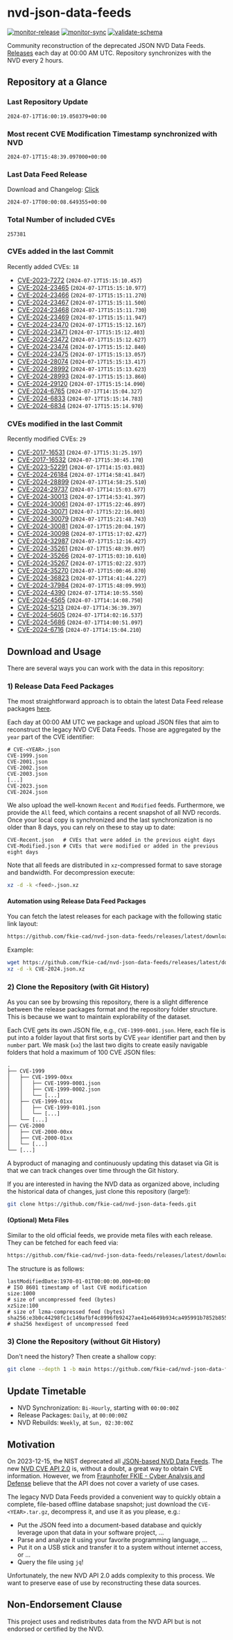 # nvd-json-data-feeds

[![monitor-release](https://github.com/fkie-cad/nvd-json-data-feeds/actions/workflows/monitor_release.yml/badge.svg)](https://github.com/fkie-cad/nvd-json-data-feeds/actions/workflows/monitor_release.yml)
[![monitor-sync](https://github.com/fkie-cad/nvd-json-data-feeds/actions/workflows/monitor_sync.yml/badge.svg)](https://github.com/fkie-cad/nvd-json-data-feeds/actions/workflows/monitor_sync.yml)
[![validate-schema](https://github.com/fkie-cad/nvd-json-data-feeds/actions/workflows/validate_schema.yml/badge.svg)](https://github.com/fkie-cad/nvd-json-data-feeds/actions/workflows/validate_schema.yml)

Community reconstruction of the deprecated JSON NVD Data Feeds.
[Releases](https://github.com/fkie-cad/nvd-json-data-feeds/releases/latest) each day at 00:00 AM UTC.
Repository synchronizes with the NVD every 2 hours.

## Repository at a Glance

### Last Repository Update

```plain
2024-07-17T16:00:19.050379+00:00
```

### Most recent CVE Modification Timestamp synchronized with NVD

```plain
2024-07-17T15:48:39.097000+00:00
```

### Last Data Feed Release

Download and Changelog: [Click](https://github.com/fkie-cad/nvd-json-data-feeds/releases/latest)

```plain
2024-07-17T00:00:08.649355+00:00
```

### Total Number of included CVEs

```plain
257381
```

### CVEs added in the last Commit

Recently added CVEs: `18`

- [CVE-2023-7272](CVE-2023/CVE-2023-72xx/CVE-2023-7272.json) (`2024-07-17T15:15:10.457`)
- [CVE-2024-23465](CVE-2024/CVE-2024-234xx/CVE-2024-23465.json) (`2024-07-17T15:15:10.977`)
- [CVE-2024-23466](CVE-2024/CVE-2024-234xx/CVE-2024-23466.json) (`2024-07-17T15:15:11.270`)
- [CVE-2024-23467](CVE-2024/CVE-2024-234xx/CVE-2024-23467.json) (`2024-07-17T15:15:11.500`)
- [CVE-2024-23468](CVE-2024/CVE-2024-234xx/CVE-2024-23468.json) (`2024-07-17T15:15:11.730`)
- [CVE-2024-23469](CVE-2024/CVE-2024-234xx/CVE-2024-23469.json) (`2024-07-17T15:15:11.947`)
- [CVE-2024-23470](CVE-2024/CVE-2024-234xx/CVE-2024-23470.json) (`2024-07-17T15:15:12.167`)
- [CVE-2024-23471](CVE-2024/CVE-2024-234xx/CVE-2024-23471.json) (`2024-07-17T15:15:12.403`)
- [CVE-2024-23472](CVE-2024/CVE-2024-234xx/CVE-2024-23472.json) (`2024-07-17T15:15:12.627`)
- [CVE-2024-23474](CVE-2024/CVE-2024-234xx/CVE-2024-23474.json) (`2024-07-17T15:15:12.840`)
- [CVE-2024-23475](CVE-2024/CVE-2024-234xx/CVE-2024-23475.json) (`2024-07-17T15:15:13.057`)
- [CVE-2024-28074](CVE-2024/CVE-2024-280xx/CVE-2024-28074.json) (`2024-07-17T15:15:13.417`)
- [CVE-2024-28992](CVE-2024/CVE-2024-289xx/CVE-2024-28992.json) (`2024-07-17T15:15:13.623`)
- [CVE-2024-28993](CVE-2024/CVE-2024-289xx/CVE-2024-28993.json) (`2024-07-17T15:15:13.860`)
- [CVE-2024-29120](CVE-2024/CVE-2024-291xx/CVE-2024-29120.json) (`2024-07-17T15:15:14.090`)
- [CVE-2024-6765](CVE-2024/CVE-2024-67xx/CVE-2024-6765.json) (`2024-07-17T14:15:04.327`)
- [CVE-2024-6833](CVE-2024/CVE-2024-68xx/CVE-2024-6833.json) (`2024-07-17T15:15:14.783`)
- [CVE-2024-6834](CVE-2024/CVE-2024-68xx/CVE-2024-6834.json) (`2024-07-17T15:15:14.970`)


### CVEs modified in the last Commit

Recently modified CVEs: `29`

- [CVE-2017-16531](CVE-2017/CVE-2017-165xx/CVE-2017-16531.json) (`2024-07-17T15:31:25.197`)
- [CVE-2017-16532](CVE-2017/CVE-2017-165xx/CVE-2017-16532.json) (`2024-07-17T15:30:45.170`)
- [CVE-2023-52291](CVE-2023/CVE-2023-522xx/CVE-2023-52291.json) (`2024-07-17T14:15:03.083`)
- [CVE-2024-26184](CVE-2024/CVE-2024-261xx/CVE-2024-26184.json) (`2024-07-17T14:58:41.847`)
- [CVE-2024-28899](CVE-2024/CVE-2024-288xx/CVE-2024-28899.json) (`2024-07-17T14:58:25.510`)
- [CVE-2024-29737](CVE-2024/CVE-2024-297xx/CVE-2024-29737.json) (`2024-07-17T14:15:03.677`)
- [CVE-2024-30013](CVE-2024/CVE-2024-300xx/CVE-2024-30013.json) (`2024-07-17T14:53:41.397`)
- [CVE-2024-30061](CVE-2024/CVE-2024-300xx/CVE-2024-30061.json) (`2024-07-17T15:22:46.897`)
- [CVE-2024-30071](CVE-2024/CVE-2024-300xx/CVE-2024-30071.json) (`2024-07-17T15:22:16.003`)
- [CVE-2024-30079](CVE-2024/CVE-2024-300xx/CVE-2024-30079.json) (`2024-07-17T15:21:48.743`)
- [CVE-2024-30081](CVE-2024/CVE-2024-300xx/CVE-2024-30081.json) (`2024-07-17T15:20:04.197`)
- [CVE-2024-30098](CVE-2024/CVE-2024-300xx/CVE-2024-30098.json) (`2024-07-17T15:17:02.427`)
- [CVE-2024-32987](CVE-2024/CVE-2024-329xx/CVE-2024-32987.json) (`2024-07-17T15:12:16.427`)
- [CVE-2024-35261](CVE-2024/CVE-2024-352xx/CVE-2024-35261.json) (`2024-07-17T15:48:39.097`)
- [CVE-2024-35266](CVE-2024/CVE-2024-352xx/CVE-2024-35266.json) (`2024-07-17T15:03:10.610`)
- [CVE-2024-35267](CVE-2024/CVE-2024-352xx/CVE-2024-35267.json) (`2024-07-17T15:02:22.937`)
- [CVE-2024-35270](CVE-2024/CVE-2024-352xx/CVE-2024-35270.json) (`2024-07-17T15:00:46.870`)
- [CVE-2024-36823](CVE-2024/CVE-2024-368xx/CVE-2024-36823.json) (`2024-07-17T14:41:44.227`)
- [CVE-2024-37984](CVE-2024/CVE-2024-379xx/CVE-2024-37984.json) (`2024-07-17T15:48:09.993`)
- [CVE-2024-4390](CVE-2024/CVE-2024-43xx/CVE-2024-4390.json) (`2024-07-17T14:10:55.550`)
- [CVE-2024-4565](CVE-2024/CVE-2024-45xx/CVE-2024-4565.json) (`2024-07-17T14:14:08.750`)
- [CVE-2024-5213](CVE-2024/CVE-2024-52xx/CVE-2024-5213.json) (`2024-07-17T14:36:39.397`)
- [CVE-2024-5605](CVE-2024/CVE-2024-56xx/CVE-2024-5605.json) (`2024-07-17T14:02:16.537`)
- [CVE-2024-5686](CVE-2024/CVE-2024-56xx/CVE-2024-5686.json) (`2024-07-17T14:00:51.097`)
- [CVE-2024-6716](CVE-2024/CVE-2024-67xx/CVE-2024-6716.json) (`2024-07-17T14:15:04.210`)


## Download and Usage

There are several ways you can work with the data in this repository:

### 1) Release Data Feed Packages

The most straightforward approach is to obtain the latest Data Feed release packages [here](https://github.com/fkie-cad/nvd-json-data-feeds/releases/latest).

Each day at 00:00 AM UTC we package and upload JSON files that aim to reconstruct the legacy NVD CVE Data Feeds.
Those are aggregated by the `year` part of the CVE identifier:

```
# CVE-<YEAR>.json
CVE-1999.json
CVE-2001.json
CVE-2002.json
CVE-2003.json
[...]
CVE-2023.json
CVE-2024.json
```

We also upload the well-known `Recent` and `Modified` feeds.
Furthermore, we provide the `All` feed, which contains a recent snapshot of all NVD records.
Once your local copy is synchronized and the last synchronization is no older than 8 days, you can rely on these to stay up to date:

```plain
CVE-Recent.json   # CVEs that were added in the previous eight days
CVE-Modified.json # CVEs that were modified or added in the previous eight days
```

Note that all feeds are distributed in `xz`-compressed format to save storage and bandwidth.
For decompression execute:

```sh
xz -d -k <feed>.json.xz
```

#### Automation using Release Data Feed Packages

You can fetch the latest releases for each package with the following static link layout:

```sh
https://github.com/fkie-cad/nvd-json-data-feeds/releases/latest/download/CVE-<YEAR>.json.xz
```

Example:

```sh
wget https://github.com/fkie-cad/nvd-json-data-feeds/releases/latest/download/CVE-2024.json.xz
xz -d -k CVE-2024.json.xz
```

### 2) Clone the Repository (with Git History)

As you can see by browsing this repository, there is a slight difference between the release packages format and the repository folder structure.
This is because we want to maintain explorability of the dataset.

Each CVE gets its own JSON file, e.g., `CVE-1999-0001.json`.
Here, each file is put into a folder layout that first sorts by CVE `year` identifier part and then by `number` part.
We mask (`xx`) the last two digits to create easily navigable folders that hold a maximum of 100 CVE JSON files:

```plain
.
├── CVE-1999
│   ├── CVE-1999-00xx
│   │   ├── CVE-1999-0001.json
│   │   ├── CVE-1999-0002.json
│   │   └── [...]
│   ├── CVE-1999-01xx
│   │   ├── CVE-1999-0101.json
│   │   └── [...]
│   └── [...]
├── CVE-2000
│   ├── CVE-2000-00xx
│   ├── CVE-2000-01xx
│   └── [...]
└── [...]
```

A byproduct of managing and continuously updating this dataset via Git is that we can track changes over time through the Git history.

If you are interested in having the NVD data as organized above, including the historical data of changes, just clone this repository (large!):

```sh
git clone https://github.com/fkie-cad/nvd-json-data-feeds.git
```

#### (Optional) Meta Files

Similar to the old official feeds, we provide meta files with each release. They can be fetched for each feed via:

```sh
https://github.com/fkie-cad/nvd-json-data-feeds/releases/latest/download/CVE-<YEAR>.meta
```

The structure is as follows:

```plain
lastModifiedDate:1970-01-01T00:00:00.000+00:00                          # ISO 8601 timestamp of last CVE modification
size:1000                                                               # size of uncompressed feed (bytes)
xzSize:100                                                              # size of lzma-compressed feed (bytes)
sha256:e3b0c44298fc1c149afbf4c8996fb92427ae41e4649b934ca495991b7852b855 # sha256 hexdigest of uncompressed feed
```

### 3) Clone the Repository (without Git History)

Don't need the history? Then create a shallow copy:

```sh
git clone --depth 1 -b main https://github.com/fkie-cad/nvd-json-data-feeds.git
```


## Update Timetable

* NVD Synchronization: `Bi-Hourly`, starting with `00:00:00Z`
* Release Packages: `Daily`, at `00:00:00Z`
* NVD Rebuilds: `Weekly`, at `Sun, 02:30:00Z`


## Motivation

On 2023-12-15, the NIST deprecated all [JSON-based NVD Data Feeds](https://nvd.nist.gov/vuln/data-feeds#divRetirementBanner-1).
The new [NVD CVE API 2.0](https://nvd.nist.gov/developers/vulnerabilities) is, without a doubt, a great way to obtain CVE information.
However, we from [Fraunhofer FKIE - Cyber Analysis and Defense](https://www.fkie.fraunhofer.de/en/departments/cad.html) believe that the API does not cover a variety of use cases.

The legacy NVD Data Feeds provided a convenient way to quickly obtain a complete, file-based offline database snapshot; just download the `CVE-<YEAR>.tar.gz`, decompress it, and use it as you please, e.g.:

- Put the JSON feed into a document-based database and quickly leverage upon that data in your software project, ...
- Parse and analyze it using your favorite programming language, ...
- Put it on a USB stick and transfer it to a system without internet access, or ...
- Query the file using `jq`!

Unfortunately, the new NVD API 2.0 adds complexity to this process.
We want to preserve ease of use by reconstructing these data sources.

## Non-Endorsement Clause

This project uses and redistributes data from the NVD API but is not endorsed or certified by the NVD.